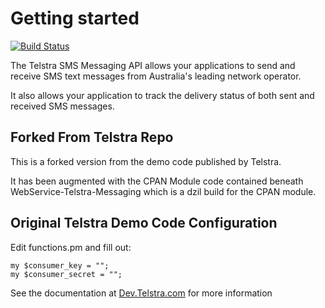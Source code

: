 # Getting started

[![Build Status](https://travis-ci.org/pscott-au/WebService-GoogleAPI-Client.svg?branch=master)](https://travis-ci.org/pscott-au/MessagingAPI-perl-sample-app)

The Telstra SMS Messaging API allows your applications to send and receive SMS text messages from Australia's leading network operator.

It also allows your application to track the delivery status of both sent and received SMS messages.

## Forked From Telstra Repo

This is a forked version from the demo code published by Telstra.

It has been augmented with the CPAN Module code contained beneath WebService-Telstra-Messaging which is a dzil build for the CPAN module.



## Original Telstra Demo Code Configuration

Edit functions.pm and fill out:
```
my $consumer_key = "";
my $consumer_secret = "";
```

See the documentation at [Dev.Telstra.com](https://dev.telstra.com/content/messaging-api) for more information
